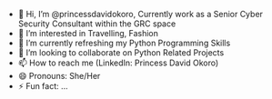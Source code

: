 - 👋 Hi, I’m @princessdavidokoro, Currently work as a Senior Cyber Security Consultant within the GRC space
- 👀 I’m interested in Travelling, Fashion 
- 🌱 I’m currently refreshing my Python Programming Skills
- 💞️ I’m looking to collaborate on Python Related Projects
- 📫 How to reach me (LinkedIn: Princess David Okoro)
- 😄 Pronouns: She/Her
- ⚡ Fun fact: ...

<!---
princessdavidokoro/princessdavidokoro is a ✨ special ✨ repository because its `README.md` (this file) appears on your GitHub profile.
You can click the Preview link to take a look at your changes.
--->
